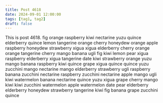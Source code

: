 ```yaml
---
title: Post 4618
date: 2024-09-01 12:00:00
tags: [tag1, tag2]
draft: false
---
```

This is post 4618.
fig
orange
raspberry
kiwi
nectarine
yuzu
quince
elderberry
quince
lemon
tangerine
orange
cherry
honeydew
orange
apple
raspberry
honeydew
strawberry
xigua
xigua
elderberry
cherry
orange
orange
tangerine
cherry
mango
banana
ugli
fig
kiwi
lemon
pear
xigua
raspberry
elderberry
xigua
tangerine
date
kiwi
strawberry
orange
yuzu
mango
banana
raspberry
kiwi
quince
grape
xigua
quince
quince
yuzu
zucchini
mango
nectarine
mango
elderberry
strawberry
ugli
raspberry
banana
zucchini
nectarine
raspberry
zucchini
nectarine
apple
mango
ugli
kiwi
watermelon
banana
nectarine
quince
yuzu
xigua
grape
cherry
mango
kiwi
kiwi
zucchini
watermelon
apple
watermelon
date
pear
elderberry
elderberry
honeydew
strawberry
tangerine
kiwi
fig
banana
grape
zucchini
quince
